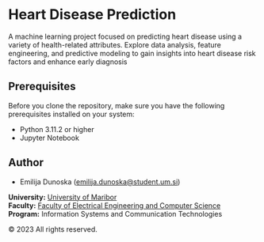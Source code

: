 # Heart Disease Prediction 
A machine learning project focused on predicting heart disease using a variety of health-related attributes. Explore data analysis, feature engineering, and predictive modeling to gain insights into heart disease risk factors and enhance early diagnosis

## Prerequisites

Before you clone the repository, make sure you have the following prerequisites installed on your system:

- Python 3.11.2 or higher
- Jupyter Notebook

## Author
- Emilija Dunoska (emilija.dunoska@student.um.si)

**University:** [University of Maribor](https://www.um.si/en/home-page/) </br>
**Faculty:** [Faculty of Electrical Engineering and Computer Science](https://feri.um.si/) </br>
**Program:** Information Systems and Communication Technologies </br>

&copy; 2023 All rights reserved.

